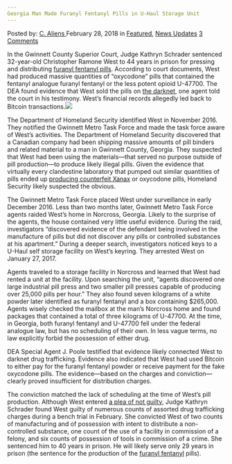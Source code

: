 ```yaml
---
Georgia Man Made Furanyl Fentanyl Pills in U-Haul Storage Unit
---
```

<article class="post-listing post-24895 post type-post status-publish format-standard has-post-thumbnail hentry category-deepdot-news category-news-updates tag-fentanyl tag-furanyl tag-georgia tag-man tag-pills tag-storage tag-uhaul tag-unit">
<div class="post-inner">
<span>Posted by: <a href="https://www.deepdotweb.com/author/caliens/" title="">C. Aliens </a></span>
<span>February 28, 2018</span>
<span>in <a href="https://www.deepdotweb.com/category/deepdot-news/" rel="category tag">Featured</a>, <a href="https://www.deepdotweb.com/category/news-updates/" rel="category tag">News Updates</a></span>
<span><a href="https://www.deepdotweb.com/2018/02/28/georgia-man-made-furanyl-fentanyl-pills-u-haul-storage-unit/#comments">3 Comments</a></span>
</p>
<div class="clear"></div>
<div class="entry">
<p>In the Gwinnett County Superior Court, Judge Kathryn Schrader sentenced 32-year-old Christopher Ramone West to 44 years in prison for pressing and distributing <a href="https://www.deepdotweb.com/tag/fentanyl/">furanyl fentanyl pills</a>. According to court documents, West had produced massive quantities of “oxycodone” pills that contained the fentanyl analogue furanyl fentanyl or the less potent opioid U-47700. The DEA found evidence that West sold the pills on <a href="https://www.deepdotweb.com/tag/darknet/">the darknet</a>, one agent told the court in his testimony. West&#8217;s financial records allegedly led back to Bitcoin transactions.<img class="wp-image-24907 aligncenter" src="https://www.deepdotweb.com/wp-content/uploads/2018/02/word-image-38.jpeg" srcset="https://www.deepdotweb.com/wp-content/uploads/2018/02/word-image-38.jpeg 660w, https://www.deepdotweb.com/wp-content/uploads/2018/02/word-image-38-300x150.jpeg 300w" sizes="(max-width: 660px) 100vw, 660px" /></p>
<p>The Department of Homeland Security identified West in November 2016. They notified the Gwinnett Metro Task Force and made the task force aware of West&#8217;s activities. The Department of Homeland Security discovered that a Canadian company had been shipping massive amounts of pill binders and related material to a man in Gwinnett County, Georgia. They suspected that West had been using the materials—that served no purpose outside of pill production—to produce likely illegal pills. Given the evidence that virtually every clandestine laboratory that pumped out similar quantities of pills ended up <a href="https://www.deepdotweb.com/2017/12/02/drug-dealer-made-xanax-sold-dark-web/">producing counterfeit Xanax</a> or oxycodone pills, Homeland Security likely suspected the obvious.</p>
<p>The Gwinnett Metro Task Force placed West under surveillance in early December 2016. Less than two months later, Gwinnett Metro Task Force agents raided West&#8217;s home in Norcross, Georgia. Likely to the surprise of the agents, the house contained very little useful evidence. During the raid, investigators “discovered evidence of the defendant being involved in the manufacture of pills but did not discover any pills or controlled substances at his apartment.” During a deeper search, investigators noticed keys to a U-Haul self storage facility on West&#8217;s keyring. They arrested West on January 27, 2017.</p>
<p>Agents traveled to a storage facility in Norcross and learned that West had rented a unit at the facility. Upon searching the unit, “agents discovered one large industrial pill press and two smaller pill presses capable of producing over 25,000 pills per hour.” They also found seven kilograms of a white powder later identified as furanyl fentanyl and a box containing $265,000. Agents wisely checked the mailbox at the man&#8217;s Norcross home and found packages that contained a total of three kilograms of U-47700. At the time, in Georgia, both furanyl fentanyl and U-47700 fell under the federal analogue law, but has no scheduling of their own. In less vague terms, no law explicitly forbid the possession of either drug.</p>
<p>DEA Special Agent J. Poole testified that evidence likely connected West to darknet drug trafficking. Evidence also indicated that West had used Bitcoin to either pay for the furanyl fentanyl powder or receive payment for the fake oxycodone pills. The evidence—based on the charges and conviction—clearly proved insufficient for distribution charges.</p>
<p>The conviction matched the lack of scheduling at the time of West&#8217;s pill production. Although West entered <a href="https://www.gwinnettcourts.com/casesearch/casedetail.aspx?1wVzOe/YF/r5CpcAeqBCGA">a plea of not guilty</a>, Judge Kathryn Schrader found West guilty of numerous counts of assorted drug trafficking charges during a bench trial in February. She convicted West of two counts of manufacturing and of possession with intent to distribute a non-controlled substance, one count of the use of a facility in commission of a felony, and six counts of possession of tools in commission of a crime. She sentenced him to 40 years in prison. He will likely serve only 29 years in prison (the sentence for the production of the <a href="https://www.deepdotweb.com/tag/fentanyl/">furanyl fentanyl</a> pills).</p>
</div>
<span style="display:none"><a href="https://www.deepdotweb.com/tag/fentanyl/" rel="tag">fentanyl</a> <a href="https://www.deepdotweb.com/tag/furanyl/" rel="tag">furanyl</a> <a href="https://www.deepdotweb.com/tag/georgia/" rel="tag">georgia</a> <a href="https://www.deepdotweb.com/tag/man/" rel="tag">man</a> <a href="https://www.deepdotweb.com/tag/pills/" rel="tag">pills</a> <a href="https://www.deepdotweb.com/tag/storage/" rel="tag">storage</a> <a href="https://www.deepdotweb.com/tag/uhaul/" rel="tag">uhaul</a> <a href="https://www.deepdotweb.com/tag/unit/" rel="tag">unit</a></span> <span style="display:none" class="updated">2018-02-28</span>
<div style="display:none" class="vcard author" itemprop="author" itemscope itemtype="http://schema.org/Person"><strong class="fn" itemprop="name"><a href="https://www.deepdotweb.com/author/caliens/" title="Posts by C. Aliens" rel="author">C. Aliens</a></strong></div>
</div>
</article>

